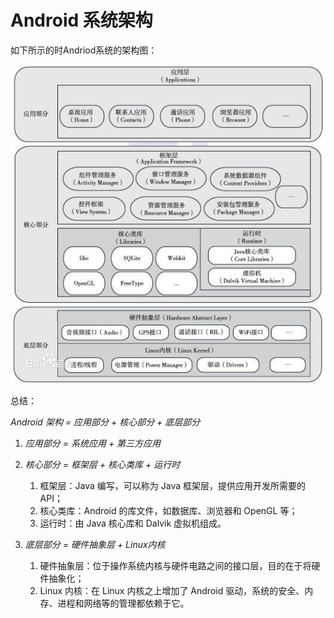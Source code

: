 # Android 系统架构

如下所示的时Andriod系统的架构图：

![Andriod系统架构图](res/Andriod系统架构图.jpg)

总结：

*Android 架构 = 应用部分 + 核心部分 + 底层部分*

1. *应用部分 = 系统应用 + 第三方应用*

2. *核心部分 = 框架层 + 核心类库 + 运行时*
    1. 框架层：Java 编写，可以称为 Java 框架层，提供应用开发所需要的API；
    2. 核心类库：Android 的库文件，如数据库、浏览器和 OpenGL 等；
    3. 运行时：由 Java 核心库和 Dalvik 虚拟机组成。

3. *底层部分 = 硬件抽象层 + Linux内核*
    1. 硬件抽象层：位于操作系统内核与硬件电路之间的接口层，目的在于将硬件抽象化；
    2. Linux 内核：在 Linux 内核之上增加了 Android 驱动，系统的安全、内存、进程和网络等的管理都依赖于它。

